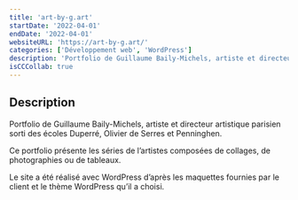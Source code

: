 ```yaml
---
title: 'art-by-g.art'
startDate: '2022-04-01'
endDate: '2022-04-01'
websiteURL: 'https://art-by-g.art/'
categories: ['Développement web', 'WordPress']
description: 'Portfolio de Guillaume Baily-Michels, artiste et directeur artistique parisien sorti des écoles Duperré, Olivier de Serres et Penninghen.'
isCCCollab: true
---
```


## Description

Portfolio de Guillaume Baily-Michels, artiste et directeur artistique parisien sorti des écoles Duperré, Olivier de Serres et Penninghen.

Ce portfolio présente les séries de l’artistes composées de collages, de photographies ou de tableaux.

Le site a été réalisé avec WordPress d’après les maquettes fournies par le client et le thème WordPress qu’il a choisi.
